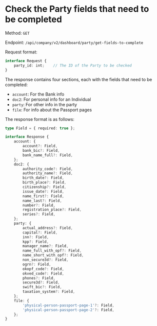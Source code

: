 # Check the Party fields that need to be completed

Method: `GET`

Endpoint: `/api/company/v2/dashboard/party/get-fields-to-complete`

Request format:

```ts
interface Request {
    party_id: int;    // The ID of the Party to be checked
}
```

The response contains four sections, each with the fields that need to be completed:

- `account`: For the Bank info
- `doc2`: For personal info for an Individual
- `party`: For other info in the party
- `file`: For info about the Passport pages

The response format is as follows:

```ts
type Field = { required: true };

interface Response {
    account: {
        account?: Field,
        bank_bic?: Field,
        bank_name_full?: Field,
    };
    doc2: {
        authority_code?: Field,
        authority_name?: Field,
        birth_date?: Field,
        birth_place?: Field,
        citizenship?: Field,
        issue_date?: Field,
        name_first?: Field,
        name_last?: Field,
        number?: Field,
        registration_place?: Field,
        series?: Field,
    };
    party: {
        actual_address?: Field,
        capital?: Field,
        inn?: Field,
        kpp?: Field,
        manager_name?: Field,
        name_full_with_opf?: Field,
        name_short_with_opf?: Field,
        non_secure3d?: Field,
        ogrn?: Field,
        okopf_code?: Field,
        okved_code?: Field,
        phones?: Field,
        secure3d?: Field,
        swift_bic?: Field,
        taxation_system?: Field,
    };
    file: {
        'physical-person-passport-page-1'?: Field,
        'physical-person-passport-page-2'?: Field,
    };
}
```
